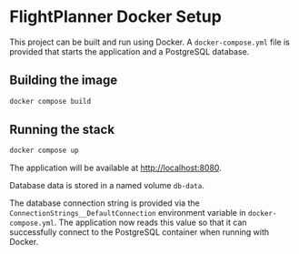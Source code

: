 # FlightPlanner Docker Setup

This project can be built and run using Docker. A `docker-compose.yml` file is provided that starts the application and a PostgreSQL database.

## Building the image

```bash
docker compose build
```

## Running the stack

```bash
docker compose up
```

The application will be available at [http://localhost:8080](http://localhost:8080).

Database data is stored in a named volume `db-data`.

The database connection string is provided via the
`ConnectionStrings__DefaultConnection` environment variable in
`docker-compose.yml`. The application now reads this value so that it can
successfully connect to the PostgreSQL container when running with Docker.
